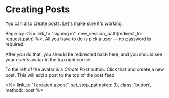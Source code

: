 # Creating Posts

You can also create posts. Let's make sure it's working.

Begin by <%= link_to "signing in", new_session_path(redirect_to: request.path) %>. All you have to do is pick a user — no password is required.

After you do that, you should be redirected back here, and you should see your user's avatar in the top right corner.

To the left of the avatar is a _Create Post_ button. Click that and create a new post. This will add a post to the top of the post feed.

<div class="mt-8 text-center">
  <%= link_to "I created a post", set_step_path(step: 3), class: 'button', method: :post %>
</div>
